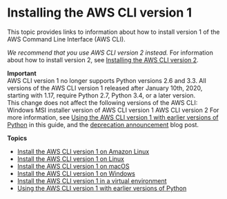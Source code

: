 # Installing the AWS CLI version 1<a name="install-cliv1"></a>

This topic provides links to information about how to install version 1 of the AWS Command Line Interface \(AWS CLI\)\. 

*We recommend that you use AWS CLI version 2 instead\.* For information about how to install version 2, see [Installing the AWS CLI version 2](install-cliv2.md)\.

**Important**  
AWS CLI version 1 no longer supports Python versions 2\.6 and 3\.3\. All versions of the AWS CLI version 1 released after January 10th, 2020, starting with 1\.17, require Python 2\.7, Python 3\.4, or a later version\.  
This change does not affect the following versions of the AWS CLI:  
Windows MSI installer version of AWS CLI version 1
AWS CLI version 2
For more information, see [Using the AWS CLI version 1 with earlier versions of Python](deprecate-old-python-versions.md) in this guide, and the [deprecation announcement](https://aws.amazon.com/blogs/developer/deprecation-of-python-2-6-and-python-3-3-in-botocore-boto3-and-the-aws-cli/) blog post\.

**Topics**
+ [Install the AWS CLI version 1 on Amazon Linux](install-linux-al2017.md)
+ [Install the AWS CLI version 1 on Linux](install-linux.md)
+ [Install the AWS CLI version 1 on macOS](install-macos.md)
+ [Install the AWS CLI version 1 on Windows](install-windows.md)
+ [Install the AWS CLI version 1 in a virtual environment](install-virtualenv.md)
+ [Using the AWS CLI version 1 with earlier versions of Python](deprecate-old-python-versions.md)
